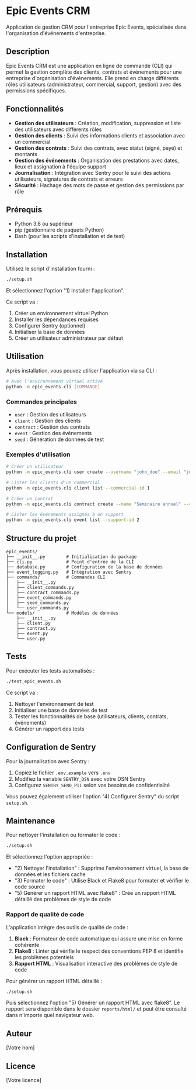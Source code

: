 # Epic Events CRM

Application de gestion CRM pour l'entreprise Epic Events, spécialisée dans l'organisation d'événements d'entreprise.

## Description

Epic Events CRM est une application en ligne de commande (CLI) qui permet la gestion complète des clients, contrats et événements pour une entreprise d'organisation d'événements. Elle prend en charge différents rôles utilisateurs (administrateur, commercial, support, gestion) avec des permissions spécifiques.

## Fonctionnalités

- **Gestion des utilisateurs** : Création, modification, suppression et liste des utilisateurs avec différents rôles
- **Gestion des clients** : Suivi des informations clients et association avec un commercial
- **Gestion des contrats** : Suivi des contrats, avec statut (signé, payé) et montants
- **Gestion des événements** : Organisation des prestations avec dates, lieux et assignation à l'équipe support
- **Journalisation** : Intégration avec Sentry pour le suivi des actions utilisateurs, signatures de contrats et erreurs
- **Sécurité** : Hachage des mots de passe et gestion des permissions par rôle

## Prérequis

- Python 3.8 ou supérieur
- pip (gestionnaire de paquets Python)
- Bash (pour les scripts d'installation et de test)

## Installation

Utilisez le script d'installation fourni :

```bash
./setup.sh
```

Et sélectionnez l'option "1) Installer l'application".

Ce script va :
1. Créer un environnement virtuel Python
2. Installer les dépendances requises
3. Configurer Sentry (optionnel)
4. Initialiser la base de données
5. Créer un utilisateur administrateur par défaut

## Utilisation

Après installation, vous pouvez utiliser l'application via sa CLI :

```bash
# Avec l'environnement virtuel activé
python -m epic_events.cli [COMMANDE]
```

### Commandes principales

- `user` : Gestion des utilisateurs
- `client` : Gestion des clients
- `contract` : Gestion des contrats
- `event` : Gestion des événements
- `seed` : Génération de données de test

### Exemples d'utilisation

```bash
# Créer un utilisateur
python -m epic_events.cli user create --username "john_doe" --email "john@example.com" --password "secure_password" --first-name "John" --last-name "Doe" --role "commercial"

# Lister les clients d'un commercial
python -m epic_events.cli client list --commercial-id 1

# Créer un contrat
python -m epic_events.cli contract create --name "Séminaire annuel" --client-id 1 --total-amount 5000 --is-signed

# Lister les événements assignés à un support
python -m epic_events.cli event list --support-id 2
```

## Structure du projet

```
epic_events/
├── __init__.py        # Initialisation du package
├── cli.py             # Point d'entrée de la CLI
├── database.py        # Configuration de la base de données
├── event_logging.py   # Intégration avec Sentry
├── commands/          # Commandes CLI
│   ├── __init__.py
│   ├── client_commands.py
│   ├── contract_commands.py
│   ├── event_commands.py
│   ├── seed_commands.py
│   └── user_commands.py
└── models/            # Modèles de données
    ├── __init__.py
    ├── client.py
    ├── contract.py
    ├── event.py
    └── user.py
```

## Tests

Pour exécuter les tests automatisés :

```bash
./test_epic_events.sh
```

Ce script va :
1. Nettoyer l'environnement de test
2. Initialiser une base de données de test
3. Tester les fonctionnalités de base (utilisateurs, clients, contrats, événements)
4. Générer un rapport des tests

## Configuration de Sentry

Pour la journalisation avec Sentry :

1. Copiez le fichier `.env.example` vers `.env`
2. Modifiez la variable `SENTRY_DSN` avec votre DSN Sentry
3. Configurez `SENTRY_SEND_PII` selon vos besoins de confidentialité

Vous pouvez également utiliser l'option "4) Configurer Sentry" du script `setup.sh`.

## Maintenance

Pour nettoyer l'installation ou formater le code :

```bash
./setup.sh
```

Et sélectionnez l'option appropriée :
- "2) Nettoyer l'installation" : Supprime l'environnement virtuel, la base de données et les fichiers cache
- "3) Formater le code" : Utilise Black et Flake8 pour formater et vérifier le code source
- "5) Générer un rapport HTML avec flake8" : Crée un rapport HTML détaillé des problèmes de style de code

### Rapport de qualité de code

L'application intègre des outils de qualité de code :

1. **Black** : Formateur de code automatique qui assure une mise en forme cohérente
2. **Flake8** : Linter qui vérifie le respect des conventions PEP 8 et identifie les problèmes potentiels
3. **Rapport HTML** : Visualisation interactive des problèmes de style de code

Pour générer un rapport HTML détaillé :
```bash
./setup.sh
```
Puis sélectionnez l'option "5) Générer un rapport HTML avec flake8". Le rapport sera disponible dans le dossier `reports/html/` et peut être consulté dans n'importe quel navigateur web.

## Auteur

[Votre nom]

## Licence

[Votre licence] 